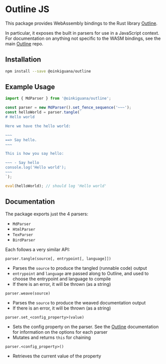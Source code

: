[Outline]: https://github.com/oinkiguana/outline

# Outline JS

This package provides WebAssembly bindings to the Rust library [Outline][].

In particular, it exposes the built in parsers for use in a JavaScript context. For documentation on
anything not specific to the WASM bindings, see the main [Outline][] repo.

## Installation

```bash
npm install --save @oinkiguana/outline
```

## Example Usage

```js
import { MdParser } from '@oinkiguana/outline';

const parser = new MdParser().set_fence_sequence('~~~');
const helloWorld = parser.tangle(`
# Hello world

Here we have the hello world:

~~~
==> Say hello.
~~~

This is how you say hello:

~~~ - Say hello
console.log('Hello world');
~~~
`);

eval(helloWorld); // should log 'Hello world'
```

## Documentation

The package exports just the 4 parsers:
*   `MdParser`
*   `HtmlParser`
*   `TexParser`
*   `BirdParser`

Each follows a very similar API:

`parser.tangle(source[, entrypoint[, language]])`
*   Parses the `source` to produce the tangled (runnable code) output
*   `entrypoint` and `language` are passed along to Outline, and used to choose the entrypoint and
    language to compile
*   If there is an error, it will be thrown (as a string)

`parser.weave(source)`
*   Parses the `source` to produce the weaved documentation output
*   If there is an error, it will be thrown (as a string)

`parser.set_<config_property>(value)`
*   Sets the config property on the parser. See the [Outline][] documentation for information on the
    options for each parser
*   Mutates and returns `this` for chaining

`parser.<config_property>()`
*   Retrieves the current value of the property
